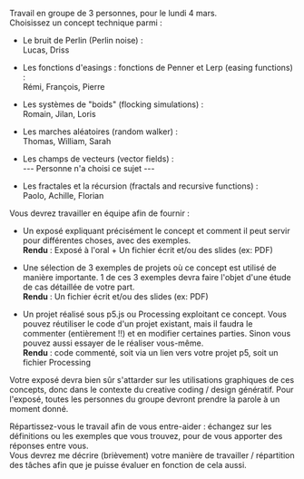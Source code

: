 Travail en groupe de 3 personnes, pour le lundi 4 mars.  
Choisissez un concept technique parmi :

- Le bruit de Perlin (Perlin noise) :  
  Lucas, Driss

- Les fonctions d'easings : fonctions de Penner et Lerp (easing functions) :  
  Rémi, François, Pierre

- Les systèmes de "boids" (flocking simulations) :  
  Romain, Jilan, Loris

- Les marches aléatoires (random walker) :  
  Thomas, William, Sarah

- Les champs de vecteurs (vector fields) :  
  --- Personne n'a choisi ce sujet ---

- Les fractales et la récursion (fractals and recursive functions) :  
  Paolo, Achille, Florian

Vous devrez travailler en équipe afin de fournir :

- Un exposé expliquant précisément le concept et comment il peut servir pour différentes choses, avec des exemples.  
  **Rendu** : Exposé à l'oral + Un fichier écrit et/ou des slides (ex: PDF)

- Une sélection de 3 exemples de projets où ce concept est utilisé de manière importante. 1 de ces 3 exemples devra faire l'objet d'une étude de cas détaillée de votre part.  
  **Rendu** : Un fichier écrit et/ou des slides (ex: PDF)

- Un projet réalisé sous p5.js ou Processing exploitant ce concept. Vous pouvez réutiliser le code d'un projet existant, mais il faudra le commenter (entièrement !!) et en modifier certaines parties. Sinon vous pouvez aussi essayer de le réaliser vous-même.  
  **Rendu** : code commenté, soit via un lien vers votre projet p5, soit un fichier Processing

Votre exposé devra bien sûr s'attarder sur les utilisations graphiques de ces concepts, donc dans le contexte du creative coding / design génératif. Pour l'exposé, toutes les personnes du groupe devront prendre la parole à un moment donné.

Répartissez-vous le travail afin de vous entre-aider : échangez sur les définitions ou les exemples que vous trouvez, pour de vous apporter des réponses entre vous.  
Vous devrez me décrire (brièvement) votre manière de travailler / répartition des tâches afin que je puisse évaluer en fonction de cela aussi.
